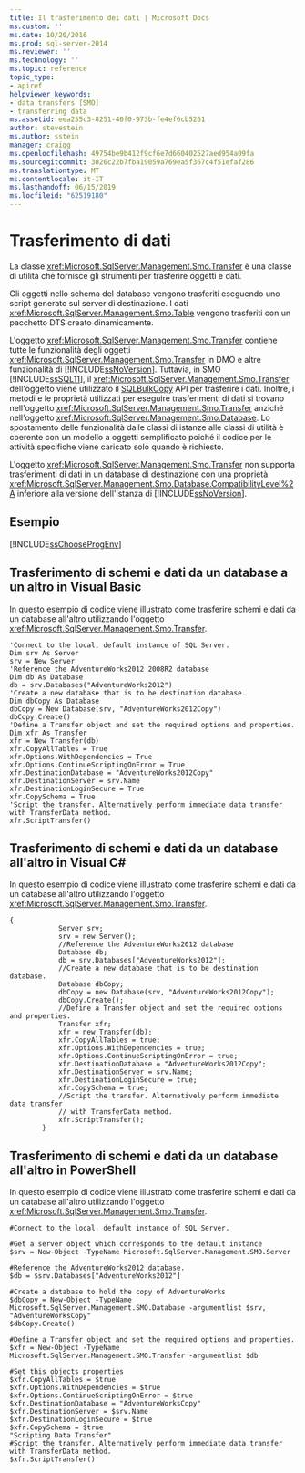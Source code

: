 ```yaml
---
title: Il trasferimento dei dati | Microsoft Docs
ms.custom: ''
ms.date: 10/20/2016
ms.prod: sql-server-2014
ms.reviewer: ''
ms.technology: ''
ms.topic: reference
topic_type:
- apiref
helpviewer_keywords:
- data transfers [SMO]
- transferring data
ms.assetid: eea255c3-8251-40f0-973b-fe4ef6cb5261
author: stevestein
ms.author: sstein
manager: craigg
ms.openlocfilehash: 49754be9b412f9cf6e7d660402527aed954a09fa
ms.sourcegitcommit: 3026c22b7fba19059a769ea5f367c4f51efaf286
ms.translationtype: MT
ms.contentlocale: it-IT
ms.lasthandoff: 06/15/2019
ms.locfileid: "62519180"
---
```

# <a name="transferring-data"></a>Trasferimento di dati
  La classe <xref:Microsoft.SqlServer.Management.Smo.Transfer> è una classe di utilità che fornisce gli strumenti per trasferire oggetti e dati.  
  
 Gli oggetti nello schema del database vengono trasferiti eseguendo uno script generato sul server di destinazione. I dati <xref:Microsoft.SqlServer.Management.Smo.Table> vengono trasferiti con un pacchetto DTS creato dinamicamente.  
  
 L'oggetto <xref:Microsoft.SqlServer.Management.Smo.Transfer> contiene tutte le funzionalità degli oggetti <xref:Microsoft.SqlServer.Management.Smo.Transfer> in DMO e altre funzionalità di [!INCLUDE[ssNoVersion](../../../includes/ssnoversion-md.md)]. Tuttavia, in SMO [!INCLUDE[ssSQL11](../../../includes/sssql11-md.md)], il <xref:Microsoft.SqlServer.Management.Smo.Transfer> dell'oggetto viene utilizzato il [SQLBulkCopy](https://msdn.microsoft.com/library/system.data.sqlclient.sqlbulkcopy\(v=VS.90\).aspx) API per trasferire i dati. Inoltre, i metodi e le proprietà utilizzati per eseguire trasferimenti di dati si trovano nell'oggetto <xref:Microsoft.SqlServer.Management.Smo.Transfer> anziché nell'oggetto <xref:Microsoft.SqlServer.Management.Smo.Database>. Lo spostamento delle funzionalità dalle classi di istanze alle classi di utilità è coerente con un modello a oggetti semplificato poiché il codice per le attività specifiche viene caricato solo quando è richiesto.  
  
 L'oggetto <xref:Microsoft.SqlServer.Management.Smo.Transfer> non supporta trasferimenti di dati in un database di destinazione con una proprietà <xref:Microsoft.SqlServer.Management.Smo.Database.CompatibilityLevel%2A> inferiore alla versione dell'istanza di [!INCLUDE[ssNoVersion](../../../includes/ssnoversion-md.md)].  
  
## <a name="example"></a>Esempio  
 [!INCLUDE[ssChooseProgEnv](../../../includes/sschooseprogenv-md.md)]  
  
## <a name="transferring-schema-and-data-from-one-database-to-another-in-visual-basic"></a>Trasferimento di schemi e dati da un database a un altro in Visual Basic  
 In questo esempio di codice viene illustrato come trasferire schemi e dati da un database all'altro utilizzando l'oggetto <xref:Microsoft.SqlServer.Management.Smo.Transfer>.  
  
```VBNET
'Connect to the local, default instance of SQL Server.
Dim srv As Server
srv = New Server
'Reference the AdventureWorks2012 2008R2 database
Dim db As Database
db = srv.Databases("AdventureWorks2012")
'Create a new database that is to be destination database.
Dim dbCopy As Database
dbCopy = New Database(srv, "AdventureWorks2012Copy")
dbCopy.Create()
'Define a Transfer object and set the required options and properties.
Dim xfr As Transfer
xfr = New Transfer(db)
xfr.CopyAllTables = True
xfr.Options.WithDependencies = True
xfr.Options.ContinueScriptingOnError = True
xfr.DestinationDatabase = "AdventureWorks2012Copy"
xfr.DestinationServer = srv.Name
xfr.DestinationLoginSecure = True
xfr.CopySchema = True
'Script the transfer. Alternatively perform immediate data transfer with TransferData method.
xfr.ScriptTransfer()
```
  
## <a name="transferring-schema-and-data-from-one-database-to-another-in-visual-c"></a>Trasferimento di schemi e dati da un database all'altro in Visual C#  
 In questo esempio di codice viene illustrato come trasferire schemi e dati da un database all'altro utilizzando l'oggetto <xref:Microsoft.SqlServer.Management.Smo.Transfer>.  
  
```  
{  
            Server srv;  
            srv = new Server();  
            //Reference the AdventureWorks2012 database   
            Database db;  
            db = srv.Databases["AdventureWorks2012"];  
            //Create a new database that is to be destination database.   
            Database dbCopy;  
            dbCopy = new Database(srv, "AdventureWorks2012Copy");  
            dbCopy.Create();  
            //Define a Transfer object and set the required options and properties.   
            Transfer xfr;  
            xfr = new Transfer(db);  
            xfr.CopyAllTables = true;  
            xfr.Options.WithDependencies = true;  
            xfr.Options.ContinueScriptingOnError = true;  
            xfr.DestinationDatabase = "AdventureWorks2012Copy";  
            xfr.DestinationServer = srv.Name;  
            xfr.DestinationLoginSecure = true;  
            xfr.CopySchema = true;  
            //Script the transfer. Alternatively perform immediate data transfer   
            // with TransferData method.   
            xfr.ScriptTransfer();  
        }   
```  
  
## <a name="transferring-schema-and-data-from-one-database-to-another-in-powershell"></a>Trasferimento di schemi e dati da un database all'altro in PowerShell  
 In questo esempio di codice viene illustrato come trasferire schemi e dati da un database all'altro utilizzando l'oggetto <xref:Microsoft.SqlServer.Management.Smo.Transfer>.  
  
```  
#Connect to the local, default instance of SQL Server.  
  
#Get a server object which corresponds to the default instance  
$srv = New-Object -TypeName Microsoft.SqlServer.Management.SMO.Server  
  
#Reference the AdventureWorks2012 database.  
$db = $srv.Databases["AdventureWorks2012"]  
  
#Create a database to hold the copy of AdventureWorks  
$dbCopy = New-Object -TypeName Microsoft.SqlServer.Management.SMO.Database -argumentlist $srv, "AdventureWorksCopy"  
$dbCopy.Create()  
  
#Define a Transfer object and set the required options and properties.  
$xfr = New-Object -TypeName Microsoft.SqlServer.Management.SMO.Transfer -argumentlist $db  
  
#Set this objects properties  
$xfr.CopyAllTables = $true  
$xfr.Options.WithDependencies = $true  
$xfr.Options.ContinueScriptingOnError = $true  
$xfr.DestinationDatabase = "AdventureWorksCopy"  
$xfr.DestinationServer = $srv.Name  
$xfr.DestinationLoginSecure = $true  
$xfr.CopySchema = $true  
"Scripting Data Transfer"  
#Script the transfer. Alternatively perform immediate data transfer with TransferData method.  
$xfr.ScriptTransfer()  
```  
  
  
